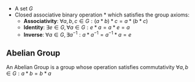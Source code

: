 - A set $G$
- Closed associative binary operation $*$ which satisfies the group axioms:
	-  **Associativity**: $\forall a, b, c \in G: (a * b) * c = a * (b * c)$
	-  **Identity**: $\exists e \in G, \forall a\in G: e * a = a * e = a$
	-  **Inverse**: $\forall a \in G, \exists a^{-1}: a * a^{-1} = a^{-1} * a = e$

## Abelian Group
An Abelian Group is a group whose operation satisfies commutativity 
	$\forall a, b \in G: a * b = b * a$